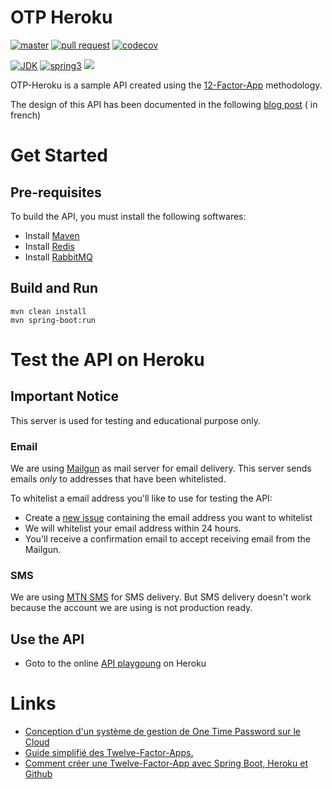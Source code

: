 # OTP Heroku

[![master](https://github.com/pragmatic-nerdz/otp-heroku/actions/workflows/master.yml/badge.svg)](https://github.com/pragmatic-nerdz/otp-heroku/actions/workflows/master.yml)
[![pull request](https://github.com/pragmatic-nerdz/otp-heroku/actions/workflows/pull_request.yml/badge.svg)](https://github.com/pragmatic-nerdz/otp-heroku/actions/workflows/pull_request.yml)
[![codecov](https://codecov.io/gh/pragmatic-nerdz/otp-heroku/graph/badge.svg?token=BK0K4DPDAY)](https://codecov.io/gh/pragmatic-nerdz/otp-heroku)

[![JDK](https://img.shields.io/badge/jdk-17-brightgreen.svg)](https://jdk.java.net/17/)
[![spring3](https://img.shields.io/badge/springboot-3.x-brightgreen.svg)](https://spring.io/projects/spring-boot)
![](https://img.shields.io/badge/kotlin-brightgreen.svg)

OTP-Heroku is a sample API created using the [12-Factor-App](https://12factor.net/) methodology.

The design of this API has been documented in the
following [blog post](https://www.wutsi.com/read/65042/conception-d-un-systeme-de-gestion-de-one-time-password-sur-le-cloud) (
in french)

# Get Started

## Pre-requisites

To build the API, you must install the following softwares:

- Install [Maven](https://maven.apache.org/install.html)
- Install [Redis](https://redis.io/docs/getting-started/installation/)
- Install [RabbitMQ](https://www.rabbitmq.com/download.html)

## Build and Run

```
mvn clean install
mvn spring-boot:run
```

# Test the API on Heroku

## Important Notice

This server is used for testing and educational purpose only.

### Email

We are using [Mailgun](https://www.mailgun.com/) as mail server for email delivery. This server sends emails *only* to
addresses that have been whitelisted.

To whitelist a email address you'll like to use for testing the API:

- Create a [new issue](https://github.com/pragmatic-nerdz/otp-heroku/issues/new) containing the email address you want
  to whitelist
- We will whitelist your email address within 24 hours.
- You'll receive a confirmation email to accept receiving email from the Mailgun.

### SMS

We are using [MTN SMS](https://developers.mtn.com/products/sms-v3-api) for SMS delivery. But SMS delivery doesn't work
because the account we are using is not production ready.

## Use the API

- Goto to the online [API playgoung](https://otp-heroku-test-0ba93376585a.herokuapp.com/swagger-ui.html) on Heroku

# Links

- [Conception d'un système de gestion de One Time Password sur le Cloud](https://www.wutsi.com/read/65042/conception-d-un-systeme-de-gestion-de-one-time-password-sur-le-cloud)
- [Guide simplifié des Twelve-Factor-Apps.](https://www.wutsi.com/read/63900/guide-simplifie-des-twelve-factor-apps)
- [Comment créer une Twelve-Factor-App avec Spring Boot, Heroku et Github](https://www.wutsi.com/read/65387/comment-creer-une-twelve-factor-app-avec-spring-boot-heroku-et-github)
